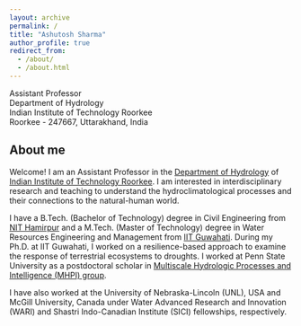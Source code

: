 ```yaml
---
layout: archive
permalink: /
title: "Ashutosh Sharma"
author_profile: true
redirect_from: 
  - /about/
  - /about.html
---
```


Assistant Professor <br/> 
Department of Hydrology <br/> 
Indian Institute of Technology Roorkee <br/> 
Roorkee - 247667, Uttarakhand, India <br/> 


## About me

Welcome! I am an Assistant Professor in the [Department of Hydrology](https://hy.iitr.ac.in/) of  [Indian Institute of Technology Roorkee](https://iitr.ac.in/). I am interested in interdisciplinary research and teaching to understand the hydroclimatological processes and their connections to the natural-human world. 

I have a B.Tech. (Bachelor of Technology) degree in Civil Engineering from [NIT Hamirpur](https://nith.ac.in/) and a M.Tech. (Master of Technology) degree in Water Resources Engineering and Management from [IIT Guwahati](https://iitg.ac.in/). During my Ph.D. at IIT Guwahati, I worked on a resilience-based approach to examine the response of terrestrial ecosystems to droughts. I worked at Penn State University as a postdoctoral scholar in [Multiscale Hydrologic Processes and Intelligence (MHPI) group](http://water.engr.psu.edu/shen/).  

I have also worked at the University of Nebraska-Lincoln (UNL), USA and McGill University, Canada under Water Advanced Research and Innovation (WARI) and Shastri Indo-Canadian Institute (SICI) fellowships, respectively. 




